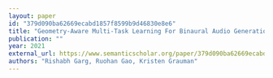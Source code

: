 ```yaml
---
layout: paper
id: "379d090ba62669ecabd1857f8599b9d46830e8e6"
title: "Geometry-Aware Multi-Task Learning For Binaural Audio Generation From Video"
publication: ""
year: 2021
external_url: https://www.semanticscholar.org/paper/379d090ba62669ecabd1857f8599b9d46830e8e6
authors: "Rishabh Garg, Ruohan Gao, Kristen Grauman"
---
```

